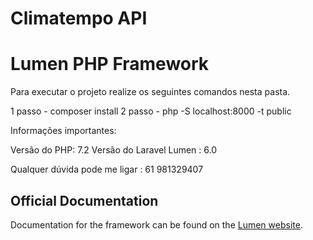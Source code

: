 # Climatempo API
# Lumen PHP Framework

Para executar o projeto realize os seguintes comandos nesta pasta.

1 passo - composer install
2 passo - php -S localhost:8000 -t public

Informações importantes:

Versão do PHP:  7.2
Versão do Laravel Lumen : 6.0

Qualquer dúvida pode me ligar : 61 981329407
## Official Documentation

Documentation for the framework can be found on the [Lumen website](https://lumen.laravel.com/docs).

